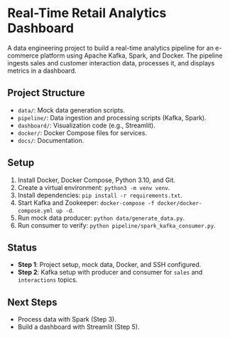# Real-Time Retail Analytics Dashboard

A data engineering project to build a real-time analytics pipeline for an e-commerce platform using Apache Kafka, Spark, and Docker. The pipeline ingests sales and customer interaction data, processes it, and displays metrics in a dashboard.

## Project Structure
- `data/`: Mock data generation scripts.
- `pipeline/`: Data ingestion and processing scripts (Kafka, Spark).
- `dashboard/`: Visualization code (e.g., Streamlit).
- `docker/`: Docker Compose files for services.
- `docs/`: Documentation.

## Setup
1. Install Docker, Docker Compose, Python 3.10, and Git.
2. Create a virtual environment: `python3 -m venv venv`.
3. Install dependencies: `pip install -r requirements.txt`.
4. Start Kafka and Zookeeper: `docker-compose -f docker/docker-compose.yml up -d`.
5. Run mock data producer: `python data/generate_data.py`.
6. Run consumer to verify: `python pipeline/spark_kafka_consumer.py`.

## Status
- **Step 1**: Project setup, mock data, Docker, and SSH configured.
- **Step 2**: Kafka setup with producer and consumer for `sales` and `interactions` topics.

## Next Steps
- Process data with Spark (Step 3).
- Build a dashboard with Streamlit (Step 5).
